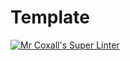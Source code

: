 # Template
[![Mr Coxall's Super Linter](README,md/../../../workflows/Mr%20Coxall's%20Super%20Linter/badge.svg)](README,md/../../../actions)
